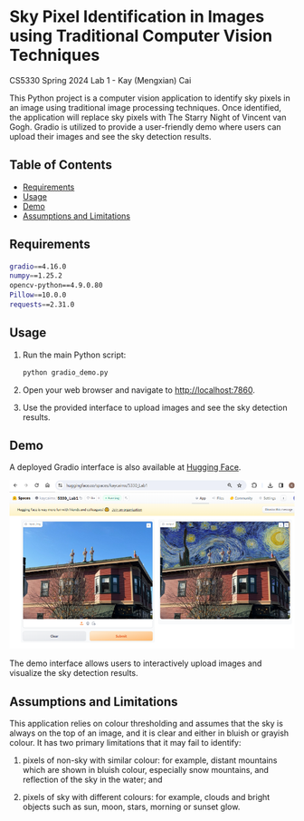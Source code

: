 # Sky Pixel Identification in Images using Traditional Computer Vision Techniques

CS5330 Spring 2024 Lab 1 - Kay (Mengxian) Cai

This Python project is a computer vision application to identify sky pixels in an image using traditional image processing techniques. Once identified, the application will replace sky pixels with The Starry Night of Vincent van Gogh. Gradio is utilized to provide a user-friendly demo where users can upload their images and see the sky detection results.

## Table of Contents

- [Requirements](#requirements)
- [Usage](#usage)
- [Demo](#demo)
- [Assumptions and Limitations](#assumptions-and-limitations)

## Requirements

```bash
gradio==4.16.0
numpy==1.25.2
opencv-python==4.9.0.80
Pillow==10.0.0
requests==2.31.0
```

## Usage

1. Run the main Python script:

   ```bash
   python gradio_demo.py
   ```

2. Open your web browser and navigate to [http://localhost:7860](http://localhost:7860).

3. Use the provided interface to upload images and see the sky detection results.

## Demo

A deployed Gradio interface is also available at [Hugging Face](https://huggingface.co/spaces/kaycaimx/5330_Lab1).

[![Gradio Demo](/images/sample.png)](http://localhost:7860)

The demo interface allows users to interactively upload images and visualize the sky detection results.

## Assumptions and Limitations

This application relies on colour thresholding and assumes that the sky is always on the top of an image, and it is clear and either in bluish or grayish colour. It has two primary limitations that it may fail to identify:

1. pixels of non-sky with similar colour: for example, distant mountains which are shown in bluish colour, especially snow mountains, and reflection of the sky in the water; and

2. pixels of sky with different colours: for example, clouds and bright objects such as sun, moon, stars, morning or sunset glow.
